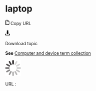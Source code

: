 # laptop

![Copy URL](media/laptop/Copy.png)
Copy URL

![Download](media/laptop/Download.png)

Download topic

**See** [Computer and device term collection](https://worldready.cloudapp.net/Styleguide/Read?id=2700&topicid=26597)

![In progress](media/laptop/activity-large.gif)

URL :
